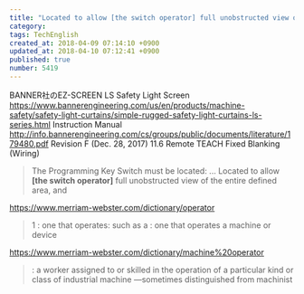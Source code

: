```yaml
---
title: "Located to allow [the switch operator] full unobstructed view of the entire defined area"
category: 
tags: TechEnglish
created_at: 2018-04-09 07:14:10 +0900
updated_at: 2018-04-10 07:12:41 +0900
published: true
number: 5419
---
```


BANNER社のEZ-SCREEN LS Safety Light Screen
https://www.bannerengineering.com/us/en/products/machine-safety/safety-light-curtains/simple-rugged-safety-light-curtains-ls-series.html
Instruction Manual
http://info.bannerengineering.com/cs/groups/public/documents/literature/179480.pdf
Revision F (Dec. 28, 2017)
11.6 Remote TEACH Fixed Blanking (Wiring)

> The Programming Key Switch must be located:
...
> Located to allow **[the switch operator]** full unobstructed view of the entire defined area, and

https://www.merriam-webster.com/dictionary/operator
> 1 : one that operates: such as
> a : one that operates a machine or device

https://www.merriam-webster.com/dictionary/machine%20operator
> : a worker assigned to or skilled in the operation of a particular kind or class of industrial machine —sometimes distinguished from machinist


